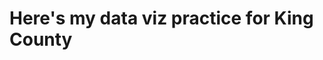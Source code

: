 # Here's my data viz practice for King County



<div class="flourish-embed flourish-chart" data-src="visualisation/11662999"><script src="https://public.flourish.studio/resources/embed.js"></script></div>
